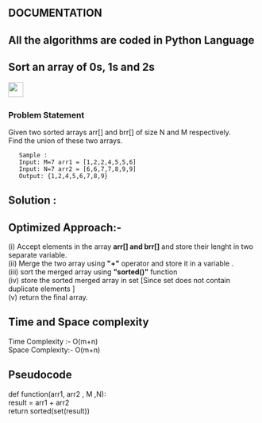  ## DOCUMENTATION
 
## All the algorithms are coded in Python Language
## Sort an array of 0s, 1s and 2s
<img src="https://img.shields.io/badge/-Amazon-yellow" height="30">&nbsp;&nbsp;


### Problem Statement
Given two sorted arrays arr[] and brr[] of size N and M respectively.<br>
Find the union of these two arrays.



       Sample :
       Input: M=7 arr1 = [1,2,2,4,5,5,6] 
       Input: N=7 arr2 = [6,6,7,7,8,9,9]
       Output: {1,2,4,5,6,7,8,9}
 
 ## Solution : <br>
  ## Optimized Approach:- <br>
 (i) Accept elements in the array **arr[] and brr[]**  and store their lenght in two separate variable.<br>
 (ii) Merge the two array using **"+"** operator and store it in a variable .<br>
         (iii) sort the merged array using **"sorted()"** function  <br>
         (iv) store the sorted merged array in set [Since set does not contain duplicate elements ]  <br>
         (v)  return the final array.
    
  ## Time and Space complexity  <br>
 Time Complexity :- O(m+n)<br>
         Space Complexity:- O(m+n)
  
  ##  Pseudocode <br>
  def function(arr1, arr2 , M ,N):<br>
            result = arr1 + arr2 <br>
           return sorted(set(result))  <br>  

